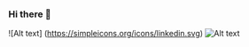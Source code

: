 ### Hi there 👋

<!--
**Damaso-0/Damaso-0** is a ✨ _special_ ✨ repository because its `README.md` (this file) appears on your GitHub profile.
-->
![Alt text] (https://simpleicons.org/icons/linkedin.svg)
![Alt text](https://simpleicons.org/icons/linkedin.svg)
